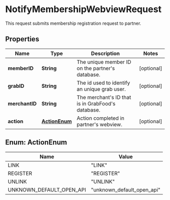 

# NotifyMembershipWebviewRequest

This request submits membership registration request to partner. 

## Properties

| Name | Type | Description | Notes |
|------------ | ------------- | ------------- | -------------|
|**memberID** | **String** | The unique member ID on the partner&#39;s database. |  [optional] |
|**grabID** | **String** | The id used to identify an unique grab user. |  [optional] |
|**merchantID** | **String** | The merchant&#39;s ID that is in GrabFood&#39;s database. |  [optional] |
|**action** | [**ActionEnum**](#ActionEnum) | Action completed in partner&#39;s webview. |  [optional] |



## Enum: ActionEnum

| Name | Value |
|---- | -----|
| LINK | &quot;LINK&quot; |
| REGISTER | &quot;REGISTER&quot; |
| UNLINK | &quot;UNLINK&quot; |
| UNKNOWN_DEFAULT_OPEN_API | &quot;unknown_default_open_api&quot; |



